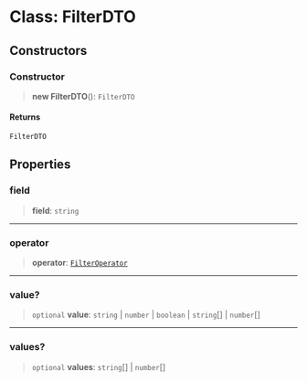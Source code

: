 # Class: FilterDTO

## Constructors

<a id="constructor"></a>

### Constructor

> **new FilterDTO**(): `FilterDTO`

#### Returns

`FilterDTO`

## Properties

<a id="field"></a>

### field

> **field**: `string`

---

<a id="operator"></a>

### operator

> **operator**: [`FilterOperator`](/api/dtos/Enumeration.FilterOperator.md)

---

<a id="value"></a>

### value?

> `optional` **value**: `string` \| `number` \| `boolean` \| `string`[] \| `number`[]

---

<a id="values"></a>

### values?

> `optional` **values**: `string`[] \| `number`[]
